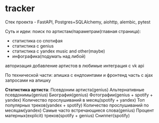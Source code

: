 # tracker

Стек проекта - FastAPI, Postgres+SQLAlchemy, aiohttp, alembic, pytest

Суть и идеи: 
поиск по артистам/параметрам(главная страница):
 - статистика со спотифая
 - статистика с genius
 - статистика с yandex music and other(maybe)
 - инфографика(подумать над либой)

авторизация
добавление артистов в любимые
интеграция с vk api

По технической части: 
апишка с ендпоинтами и фронтенд часть с ajax запросами на апишку

**Статистика артиста**:
Псевдоним артиста(genius)
Альтернативные псевдонимы(genius)
Биография(genius)
Фотографии(genius + spotify + yandex)
Количество прослушиваний в месяц(spotify + yandex)
Топ популярных треков(yandex + spotify)
Количество прослушиваний по месяцам(yandex)
Самые часто встречающиеся слова(genius)
Процент матерных(explicit) треков(spotify + genius)
Сниппет(spotify)


